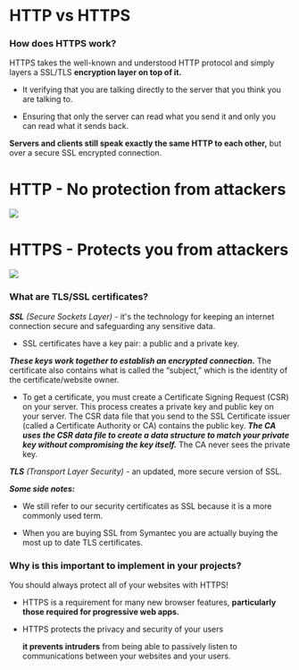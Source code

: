 # HTTP vs HTTPS
### How does HTTPS work?

HTTPS takes the well-known and understood HTTP protocol and simply layers a SSL/TLS **encryption layer on top of it.**


+ It verifying that you are talking directly to the server that you think you are talking to.

+ Ensuring that only the server can read what you send it and only you can read what it sends back.

**Servers and clients still speak exactly the same HTTP to each other,** but over a secure SSL encrypted connection.

# HTTP - No protection from attackers

![](https://cascadingmedia.com/assets/images/insites/2015/01/https-everywhere/http-active-attacker-7a91cf87.png)

# HTTPS - Protects you from attackers

![](https://cascadingmedia.com/assets/images/insites/2015/01/https-everywhere/https-active-attacker-ed110ae9.png)

### What are TLS/SSL certificates?

 ***SSL*** *(Secure Sockets Layer)* - it's the technology for keeping an internet connection secure and safeguarding any sensitive data.

 + SSL certificates have a key pair: a public and a private key.

  ***These keys work together to establish an encrypted connection.*** The certificate also contains what is called the “subject,” which is the identity of the certificate/website owner.

 + To get a certificate, you must create a Certificate Signing Request (CSR) on your server. This process creates a private key and public key on your server. The CSR data file that you send to the SSL Certificate issuer (called a Certificate Authority or CA) contains the public key. ***The CA uses the CSR data file to create a data structure to match your private key without compromising the key itself.*** The CA never sees the private key.

***TLS*** *(Transport Layer Security)* - an updated, more secure version of SSL.

***Some side notes:***
+ We still refer to our security certificates as SSL because it is a more commonly used term.

+ When you are buying SSL from Symantec you are actually buying the most up to date TLS certificates.

### Why is this important to implement in your projects?

You should always protect all of your websites with HTTPS!

+ HTTPS is a requirement for many new browser features, **particularly those required for progressive web apps.**

+ HTTPS protects the privacy and security of your users

  **it prevents intruders** from being able to passively listen to communications between your websites and your users.
